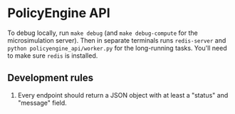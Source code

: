 # PolicyEngine API

To debug locally, run `make debug` (and `make debug-compute` for the microsimulation server). Then in separate terminals runs `redis-server` and `python policyengine_api/worker.py` for the long-running tasks. You'll need to make sure `redis` is installed.

## Development rules

1. Every endpoint should return a JSON object with at least a "status" and "message" field.